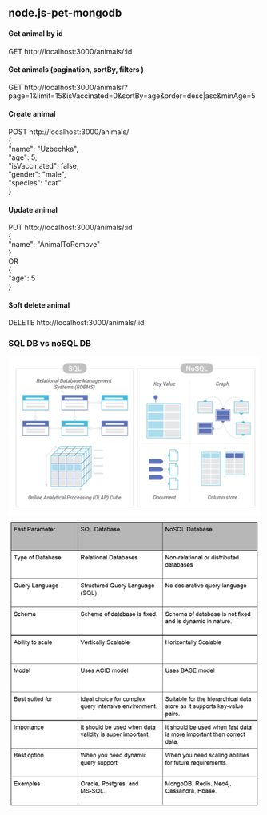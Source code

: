 ## node.js-pet-mongodb

#### Get animal by id
GET http://localhost:3000/animals/:id   

#### Get animals (pagination, sortBy, filters )
GET http://localhost:3000/animals/?page=1&limit=15&isVaccinated=0&sortBy=age&order=desc|asc&minAge=5  

#### Create animal
POST http://localhost:3000/animals/  
{  
    "name": "Uzbechka",  
    "age": 5,  
    "isVaccinated": false,  
    "gender": "male",  
    "species": "cat"  
}
#### Update animal
PUT http://localhost:3000/animals/:id  
{  
    "name": "AnimalToRemove"  
}  
OR  
{   
    "age": 5  
}  

#### Soft delete animal
DELETE http://localhost:3000/animals/:id

### SQL DB vs noSQL DB
![Screenshoot-1](./assets/screen1.jpg)
![Screenshoot-2](./assets/screen2.jpg)